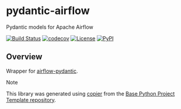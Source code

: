 # pydantic-airflow

Pydantic models for Apache Airflow

[![Build Status](https://github.com/airflow-laminar/pydantic-airflow/actions/workflows/build.yaml/badge.svg?branch=main&event=push)](https://github.com/airflow-laminar/pydantic-airflow/actions/workflows/build.yaml)
[![codecov](https://codecov.io/gh/airflow-laminar/pydantic-airflow/branch/main/graph/badge.svg)](https://codecov.io/gh/airflow-laminar/pydantic-airflow)
[![License](https://img.shields.io/github/license/airflow-laminar/pydantic-airflow)](https://github.com/airflow-laminar/pydantic-airflow)
[![PyPI](https://img.shields.io/pypi/v/pydantic-airflow.svg)](https://pypi.python.org/pypi/pydantic-airflow)

## Overview
Wrapper for [airflow-pydantic](https://github.com/airflow-laminar/airflow-pydantic).

> [!NOTE]
> This library was generated using [copier](https://copier.readthedocs.io/en/stable/) from the [Base Python Project Template repository](https://github.com/python-project-templates/base).
